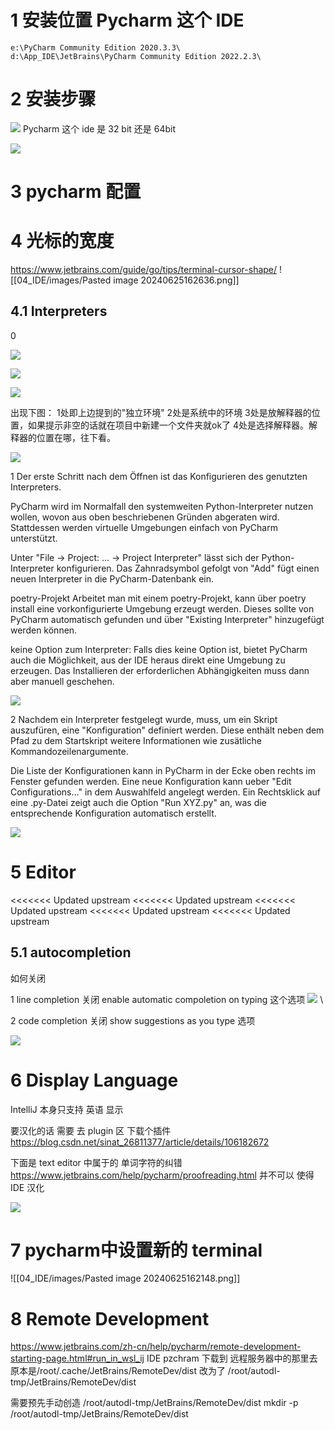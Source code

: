 
# 1 安装位置  Pycharm  这个 IDE

```
e:\PyCharm Community Edition 2020.3.3\
d:\App_IDE\JetBrains\PyCharm Community Edition 2022.2.3\

```

# 2 安装步骤

![](images/Pasted%20image%2020240326195359.png)
Pycharm 这个 ide 是 32 bit 还是 64bit

![](images/Pasted%20image%2020240326195409.png)


# 3 pycharm 配置 

# 4 光标的宽度 

https://www.jetbrains.com/guide/go/tips/terminal-cursor-shape/
![[04_IDE/images/Pasted image 20240625162636.png]]

## 4.1 Interpreters


0

![](images/Pasted%20image%2020240326195737.png)

![](images/Pasted%20image%2020240326195745.png)

![](images/Pasted%20image%2020240326195750.png)

出现下图：
1处即上边提到的"独立环境"
2处是系统中的环境
3处是放解释器的位置，如果提示非空的话就在项目中新建一个文件夹就ok了
4处是选择解释器。解释器的位置在哪，往下看。

![](images/Pasted%20image%2020240326195758.png)


1 Der erste Schritt nach dem Öffnen ist das Konfigurieren des genutzten Interpreters.

PyCharm wird im Normalfall den systemweiten Python-Interpreter nutzen wollen, wovon aus oben beschriebenen Gründen abgeraten wird. 
Stattdessen werden virtuelle Umgebungen einfach von PyCharm unterstützt.

Unter "File → Project: ... → Project Interpreter" lässt sich der Python-Interpreter konfigurieren. 
Das Zahnradsymbol gefolgt von "Add" fügt einen neuen Interpreter in die PyCharm-Datenbank ein. 

poetry-Projekt
Arbeitet man mit einem poetry-Projekt, kann über poetry install eine vorkonfigurierte Umgebung erzeugt werden. Dieses sollte von PyCharm automatisch gefunden und über "Existing Interpreter" hinzugefügt werden können. 

keine Option zum Interpreter: 
Falls dies keine Option ist, bietet PyCharm auch die Möglichkeit, aus der IDE heraus direkt eine Umgebung zu erzeugen. 
Das Installieren der erforderlichen Abhängigkeiten muss dann aber manuell geschehen.

![](images/Pasted%20image%2020240326195545.png)


2 Nachdem ein Interpreter festgelegt wurde, muss, um ein Skript auszufüren, eine "Konfiguration" definiert werden.
Diese enthält neben dem Pfad zu dem Startskript weitere Informationen wie zusätliche Kommandozeilenargumente. 

Die Liste der Konfigurationen kann in PyCharm in der Ecke oben rechts im Fenster gefunden werden. 
Eine neue Konfiguration kann ueber "Edit Configurations..." in dem Auswahlfeld angelegt werden. 
Ein Rechtsklick auf eine .py-Datei zeigt auch die Option "Run XYZ.py" an, was die entsprechende Konfiguration automatisch erstellt.

![](images/Pasted%20image%2020240326195540.png)

# 5 Editor

<<<<<<< Updated upstream
<<<<<<< Updated upstream
<<<<<<< Updated upstream
<<<<<<< Updated upstream
<<<<<<< Updated upstream

## 5.1 autocompletion

如何关闭 

1 
line completion 
关闭 enable automatic compoletion on typing 这个选项
![](images/Pasted%20image%2020240828165346.png)
\

2 
code completion 
关闭 show suggestions as you type 选项 

![](images/Pasted%20image%2020240828170500.png)

# 6 Display Language 

IntelliJ 本身只支持 英语 显示 

要汉化的话 需要 去 plugin 区  下载个插件
https://blog.csdn.net/sinat_26811377/article/details/106182672

下面是 text editor 中属于的 单词字符的纠错 
https://www.jetbrains.com/help/pycharm/proofreading.html
并不可以 使得 IDE 汉化 

![](images/Pasted%20image%2020240326195701.png)


# 7 pycharm中设置新的 terminal 

![[04_IDE/images/Pasted image 20240625162148.png]]


# 8 Remote Development 

https://www.jetbrains.com/zh-cn/help/pycharm/remote-development-starting-page.html#run_in_wsl_ij
IDE pzchram 下载到 远程服务器中的那里去 
原本是/root/.cache/JetBrains/RemoteDev/dist
改为了  /root/autodl-tmp/JetBrains/RemoteDev/dist

需要预先手动创造 /root/autodl-tmp/JetBrains/RemoteDev/dist
mkdir -p /root/autodl-tmp/JetBrains/RemoteDev/dist




